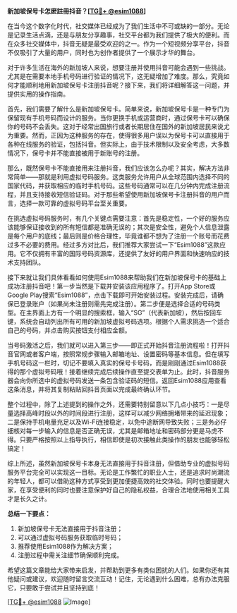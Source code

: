 **新加坡保号卡怎麽註冊抖音？[[TG💪+ @esim1088](https://t.me/s/esim1088)]**

在当今这个数字化时代，社交媒体已经成为了我们生活中不可或缺的一部分。无论是记录生活点滴，还是与朋友分享趣事，社交平台都为我们提供了极大的便利。而在众多社交媒体中，抖音无疑是最受欢迎的之一。作为一个短视频分享平台，抖音不仅吸引了大量的用户，同时也为创作者提供了一个展示才华的舞台。

对于许多生活在海外的新加坡人来说，想要注册并使用抖音可能会遇到一些挑战。尤其是在需要本地手机号码进行验证的情况下，这无疑增加了难度。那么，究竟如何才能顺利地用新加坡保号卡注册抖音呢？接下来，我们将详细解答这一问题，并提供实用的操作指南。

首先，我们需要了解什么是新加坡保号卡。简单来说，新加坡保号卡是一种专门为保留现有手机号码而设计的服务。当你更换手机或运营商时，通过保号卡可以确保你的号码不会丢失。这对于经常出国旅行或者长期居住在国外的新加坡居民来说尤为重要。然而，正因为这种服务的存在，使得很多用户误以为保号卡可以直接用于各种在线服务的验证，包括抖音。但实际上，由于技术限制以及安全考虑，大多数情况下，保号卡并不能直接被用于新账号的注册。

那么，既然保号卡不能直接用来注册抖音，我们应该怎么办呢？其实，解决方法非常简单——那就是利用虚拟号码服务。这类服务允许用户从全球范围内选择不同的国家代码，并获取相应的临时手机号码。这些号码通常可以在几分钟内完成注册流程，并且支持接收短信验证码。对于那些希望使用新加坡保号卡注册抖音的用户而言，选择一款可靠的虚拟号码平台至关重要。

在挑选虚拟号码服务时，有几个关键点需要注意：首先是稳定性，一个好的服务应该能够保证接收到的所有短信都是准确无误的；其次是安全性，避免个人信息泄露是每个用户的底线；最后则是价格合理性，毕竟谁都不想为了注册一个账号而花费过多不必要的费用。经过多方对比后，我们推荐大家尝试一下“Esim1088”这款应用。它不仅拥有丰富的国际号码资源库，还提供了友好的用户界面和快速响应的技术支持团队。

接下来就让我们具体看看如何使用Esim1088来帮助我们在新加坡保号卡的基础上成功注册抖音吧！第一步当然是下载并安装该应用程序了。打开App Store或Google Play搜索“Esim1088”，点击下载即可开始安装过程。安装完成后，请确保已登录账户（如果尚未注册则需先完成注册）。第二步便是选择合适的号码类型。在主界面上方有一个明显的搜索框，输入“SG”（代表新加坡），然后按回车键，系统会自动列出所有可用的新加坡虚拟号码选项。根据个人需求挑选一个适合自己的号码，并点击购买按钮支付相应金额。

当号码激活之后，我们就可以进入第三步——即正式开始抖音注册流程啦！打开抖音官网或者客户端，按照常规步骤输入邮箱地址、设置密码等基本信息。但在填写手机号码这一栏时，切记不要填入真实的保号卡号码，而是刚刚通过Esim1088获得的那个虚拟号码哦！接着继续完成后续操作直至提交表单为止。此时，抖音服务器会向你所选中的虚拟号码发送一条包含验证码的短信。返回Esim1088应用查看这条消息，并将其复制粘贴回抖音页面以完成最终确认环节。

整个过程中，除了上述提到的操作之外，还需要特别留意以下几点小技巧：一是尽量选择高峰时段以外的时间段进行注册，这样可以减少网络拥堵带来的延迟现象；二是保持手机电量充足以及Wi-Fi连接稳定，以免中途断网导致失败；三是务必仔细核对每一步输入的信息是否正确无误，尤其是邮箱地址和密码部分更是马虎不得。只要严格按照以上指导执行，相信即使是初次接触此类操作的朋友也能够轻松搞定！

综上所述，虽然新加坡保号卡本身无法直接用于抖音注册，但借助专业的虚拟号码服务平台完全可以实现这一目标。无论是工作繁忙的职业人士，还是追求时尚潮流的年轻人，都可以借助这种方式享受到更加便捷高效的社交体验。同时也要提醒大家，在享受便利的同时也要注意保护好自己的隐私权益，合理合法地使用相关工具才是长久之计。

**总结一下要点：**
1. 新加坡保号卡无法直接用于抖音注册；
2. 可以通过虚拟号码服务获取临时号码；
3. 推荐使用Esim1088作为解决方案；
4. 注册过程中需关注细节确保顺利完成。

希望这篇文章能给大家带来启发，并帮助到更多有类似困扰的人们。如果你还有其他疑问或建议，欢迎随时留言交流互动！记住，无论遇到什么困难，总有办法克服它，只要敢于尝试并且坚持到底！

[[TG💪+ @esim1088](https://t.me/s/esim1088) ![Image](https://i.postimg.cc/4NQfJmqS/Snipaste-2025-05-13-00-14-12.png)]